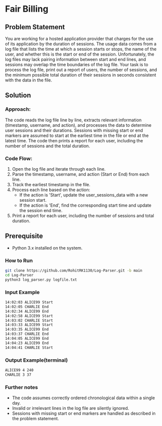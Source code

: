 # Fair Billing

## Problem Statement

You are working for a hosted application provider that charges for the use of its application by the duration of sessions. The usage data comes from a log file that lists the time at which a session starts or stops, the name of the user, and whether this is the start or end of the session. Unfortunately, the log files may lack pairing information between start and end lines, and sessions may overlap the time boundaries of the log file. Your task is to process the log file, print out a report of users, the number of sessions, and the minimum possible total duration of their sessions in seconds consistent with the data in the file.

## Solution

### Approach:

The code reads the log file line by line, extracts relevant information (timestamp, username, and action), and processes the data to determine user sessions and their durations. Sessions with missing start or end markers are assumed to start at the earliest time in the file or end at the latest time. The code then prints a report for each user, including the number of sessions and the total duration.

### Code Flow:

1. Open the log file and iterate through each line.
2. Parse the timestamp, username, and action (Start or End) from each line.
3. Track the earliest timestamp in the file.
4. Process each line based on the action:
   - If the action is 'Start', update the user_sessions_data with a new session start.
   - If the action is 'End', find the corresponding start time and update the session end time.
5. Print a report for each user, including the number of sessions and total duration.

## Prerequisite

- Python 3.x installed on the system.

### How to Run

```sh
git clone https://github.com/RohitRK1130/Log-Parser.git -b main
cd Log-Parser
python3 log_parser.py logfile.txt
```

### Input Example 
```sh
14:02:03 ALICE99 Start
14:02:05 CHARLIE End
14:02:34 ALICE99 End
14:02:58 ALICE99 Start
14:03:02 CHARLIE Start
14:03:33 ALICE99 Start
14:03:35 ALICE99 End
14:03:37 CHARLIE End
14:04:05 ALICE99 End
14:04:23 ALICE99 End
14:04:41 CHARLIE Start
```

### Output Example(terminal)
```sh
ALICE99 4 240
CHARLIE 3 37
```

### Further notes

- The code assumes correctly ordered chronological data within a single day.
- Invalid or irrelevant lines in the log file are silently ignored.
- Sessions with missing start or end markers are handled as described in the problem statement.
